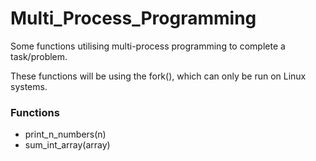 # Multi_Process_Programming

Some functions utilising multi-process programming to complete a task/problem.

These functions will be using the fork(), which can only be run on Linux systems.

### Functions
* print_n_numbers(n)
* sum_int_array(array)